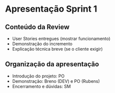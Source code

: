 #  Apresentação Sprint 1

##  Conteúdo da Review
- User Stories entregues (mostrar funcionamento)  
- Demonstração do incremento  
- Explicação técnica breve (se o cliente exigir)  

##  Organização da apresentação
- Introdução do projeto: PO  
- Demonstração: Breno (DEV) e PO (Rubens)
- Encerramento e dúvidas: SM
